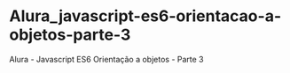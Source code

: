 # Alura_javascript-es6-orientacao-a-objetos-parte-3
Alura - Javascript ES6 Orientação a objetos - Parte 3
